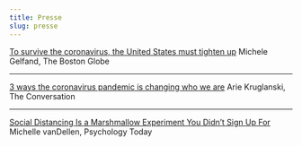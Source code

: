 ```yaml
---
title: Presse
slug: presse
---
```


[To survive the coronavirus, the United States must tighten up](https://www.bostonglobe.com/2020/03/13/opinion/survive-coronavirus-united-states-must-tighten-up/) Michele Gelfand, The Boston Globe

-----------------

[3 ways the coronavirus pandemic is changing who we are](https://theconversation.com/3-ways-the-coronavirus-pandemic-is-changing-who-we-are-133876?) Arie Kruglanski, The Conversation

-----------------

[Social Distancing Is a Marshmallow Experiment You Didn’t Sign Up For](https://www.psychologytoday.com/intl/blog/too-many-goals/202003/social-distancing-is-marshmallow-experiment-you-didn-t-sign?) Michelle vanDellen, Psychology Today